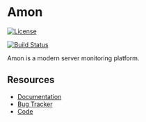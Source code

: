 Amon
===============================================

[![License](https://img.shields.io/github/license/amonapp/amon.svg)](https://www.gnu.org/licenses/agpl-3.0.txt)

[![Build Status](https://travis-ci.org/amonapp/amon.svg?branch=master)](https://travis-ci.org/amonapp/amon)


Amon is a modern server monitoring platform.



Resources
---------

* [Documentation](https://docs.amon.cx/)
* [Bug Tracker](https://github.com/amonapp/amon/issues)
* [Code](https://github.com/amonapp/amon)